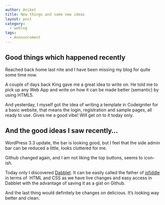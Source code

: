```yaml
---
author: Aniket
title: New things and some new ideas
layout: post
category:
  - weblog
tags:
  - Announcement
---
```

## Good things which happened recently

Reached back home last nite and I have been missing my blog for quite some time now.

A couple of days back King gave me a great idea to write on. He told me to pick up any Web App and write on how it can be made better (semantic) by using HTML5.

And yesterday, I myself got the idea of writing a template in Codeigniter for a basic website, that means the login, registration and sample pages, all ready to use. Gives me a good vibe! Will get on to it today only.

## And the good ideas I saw recently…

WordPress 3.3 update, the bar is looking good, but I feel that the side admin bar can be reduced a little, looks cluttered for me.

Github changed again, and I am not liking the top buttons, seems to icon-ish.

Today only I discovered [Dabblet][1]. It can be easily called the father of [jsfiddle][2] in terms of  HTML and CSS as we have live changes and easy access in Dabblet with the advantage of saving it as a gist on Github.

And the last thing would definitely be changes on delicious. It’s looking way better and clean.

 [1]: http://dabblet.com/ "Dabblet"
 [2]: http://jsfiddle.net "jsFiddle"